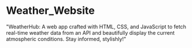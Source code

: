 # Weather_Website
"WeatherHub: A web app crafted with HTML, CSS, and JavaScript to fetch real-time weather data from an API and beautifully display the current atmospheric conditions. Stay informed, stylishly!"
